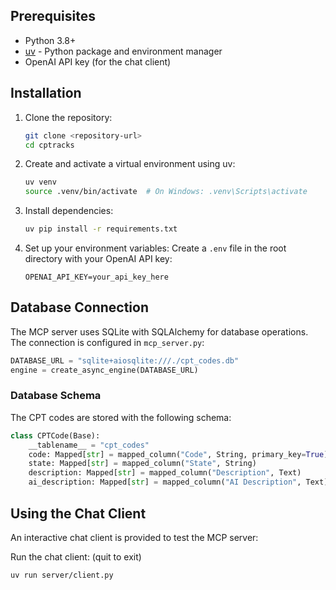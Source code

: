 ## Prerequisites

- Python 3.8+
- [uv](https://github.com/astral-sh/uv) - Python package and environment manager
- OpenAI API key (for the chat client)

## Installation

1. Clone the repository:
   ```bash
   git clone <repository-url>
   cd cptracks
   ```

2. Create and activate a virtual environment using uv:
   ```bash
   uv venv
   source .venv/bin/activate  # On Windows: .venv\Scripts\activate
   ```

3. Install dependencies:
   ```bash
   uv pip install -r requirements.txt
   ```

4. Set up your environment variables:
   Create a `.env` file in the root directory with your OpenAI API key:
   ```
   OPENAI_API_KEY=your_api_key_here
   ```

## Database Connection

The MCP server uses SQLite with SQLAlchemy for database operations. The connection is configured in `mcp_server.py`:

```python
DATABASE_URL = "sqlite+aiosqlite:///./cpt_codes.db"
engine = create_async_engine(DATABASE_URL)
```

### Database Schema

The CPT codes are stored with the following schema:

```python
class CPTCode(Base):
    __tablename__ = "cpt_codes"
    code: Mapped[str] = mapped_column("Code", String, primary_key=True)
    state: Mapped[str] = mapped_column("State", String)
    description: Mapped[str] = mapped_column("Description", Text)
    ai_description: Mapped[str] = mapped_column("AI Description", Text)
```


## Using the Chat Client

An interactive chat client is provided to test the MCP server:

Run the chat client: (quit to exit)
   ```bash
   uv run server/client.py
   ```
